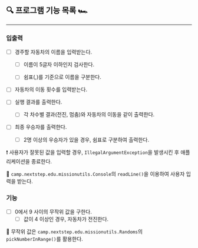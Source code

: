 ## ️🔍 프로그램 기능 목록 🏎

---

### 입출력 
- [ ] 경주할 자동차의 이름을 입력받는다.
  - [ ] 이름이 5글자 이하인지 검사한다.
  - [ ] 쉼표(,)를 기준으로 이름을 구분한다.  
  

- [ ] 자동차의 이동 횟수를 입력받는다.  


- [ ] 실행 결과를 출력한다.  
  - [ ] 각 차수별 결과(전진, 멈춤)와 자동차의 이동을 같이 출력한다.  
  

- [ ] 최종 우승자를 출력한다. 
  - [ ] 2명 이상의 우승자가 있을 경우, 쉼표로 구분하여 출력한다.

❗️ 사용자가 잘못된 값을 입력할 경우, `IllegalArgumentException`을 발생시킨 후 애플리케이션을 종료한다.  

📖 `camp.nextstep.edu.missionutils.Console`의 `readLine()`을 이용하여 사용자 입력을 받는다.

### 기능
- [ ] 0에서 9 사이의 무작위 값을 구한다.
  - [ ] 값이 4 이상인 경우, 자동차가 전진한다.  

📖 무작위 값은 `camp.nextstep.edu.missionutils.Randoms`의 `pickNumberInRange()`를 활용한다.
